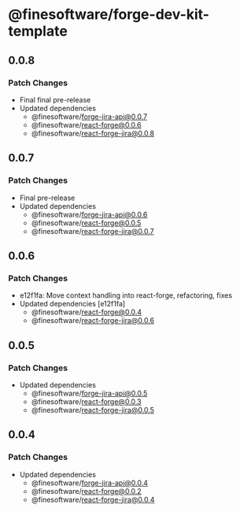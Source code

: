 # @finesoftware/forge-dev-kit-template

## 0.0.8

### Patch Changes

-   Final final pre-release
-   Updated dependencies
    -   @finesoftware/forge-jira-api@0.0.7
    -   @finesoftware/react-forge@0.0.6
    -   @finesoftware/react-forge-jira@0.0.8

## 0.0.7

### Patch Changes

-   Final pre-release
-   Updated dependencies
    -   @finesoftware/forge-jira-api@0.0.6
    -   @finesoftware/react-forge@0.0.5
    -   @finesoftware/react-forge-jira@0.0.7

## 0.0.6

### Patch Changes

-   e12f1fa: Move context handling into react-forge, refactoring, fixes
-   Updated dependencies [e12f1fa]
    -   @finesoftware/react-forge@0.0.4
    -   @finesoftware/react-forge-jira@0.0.6

## 0.0.5

### Patch Changes

-   Updated dependencies
    -   @finesoftware/forge-jira-api@0.0.5
    -   @finesoftware/react-forge@0.0.3
    -   @finesoftware/react-forge-jira@0.0.5

## 0.0.4

### Patch Changes

-   Updated dependencies
    -   @finesoftware/forge-jira-api@0.0.4
    -   @finesoftware/react-forge@0.0.2
    -   @finesoftware/react-forge-jira@0.0.4
